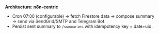 **Architecture: n8n-centric**
- Cron 07:00 (configurable) → fetch Firestore data → compose summary → send via SendGrid/SMTP and Telegram Bot.
- Persist sent summary to `/summaries` with idempotency key = date+uid.
